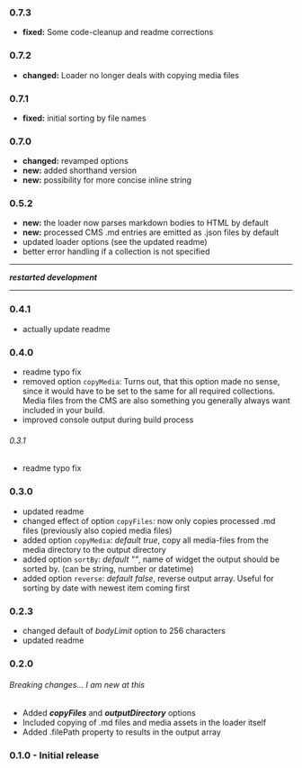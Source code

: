 ### 0.7.3
- **fixed:** Some code-cleanup and readme corrections

### 0.7.2
- **changed:** Loader no longer deals with copying media files

### 0.7.1
- **fixed:** initial sorting by file names

### 0.7.0
- **changed:** revamped options
- **new:** added shorthand version
- **new:** possibility for more concise inline string

### 0.5.2
- **new:** the loader now parses markdown bodies to HTML by default
- **new:** processed CMS .md entries are emitted as .json files by default
- updated loader options (see the updated readme)
- better error handling if a collection is not specified

---

***restarted development***

---


### 0.4.1
- actually update readme

### 0.4.0
- readme typo fix
- removed option ```copyMedia```: Turns out, that this option made no sense, since it would have to be set to the same for all required collections. Media files from the CMS are also something you generally always want included in your build.
- improved console output during build process

###### 0.3.1
- readme typo fix

### 0.3.0
- updated readme
- changed effect of option ```copyFiles```: now only copies processed .md files (previously also copied media files)
- added option ```copyMedia```: *default true*, copy all media-files from the media directory to the output directory
- added option ```sortBy```: *default ""*, name of widget the output should be sorted by. (can be string, number or datetime)
- added option ```reverse```: *default false*, reverse output array. Useful for sorting by date with newest item coming first

### 0.2.3
- changed default of *bodyLimit* option to 256 characters
- updated readme

### 0.2.0
###### Breaking changes... I am new at this
- Added ***copyFiles*** and ***outputDirectory*** options
- Included copying of .md files and media assets in the loader itself
- Added .filePath property to results in the output array

### 0.1.0 - Initial release